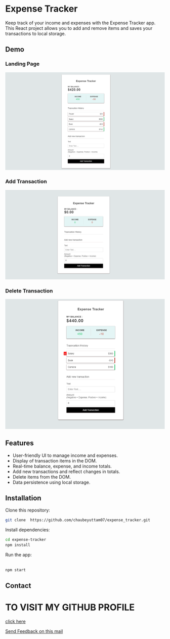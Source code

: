 # Expense Tracker

Keep track of your income and expenses with the Expense Tracker app. This React project allows you to add and remove items and saves your transactions to local storage.

## Demo

 ### Landing Page
 
 
<img src="expense-tracker/img/01.png" width="800" >

### Add Transaction

<img src="expense-tracker/img/02.png" width="800" >


### Delete Transaction

<img src="expense-tracker/img/03.png" width="800" >




## Features

- User-friendly UI to manage income and expenses.
- Display of transaction items in the DOM.
- Real-time balance, expense, and income totals.
- Add new transactions and reflect changes in totals.
- Delete items from the DOM.
- Data persistence using local storage.

## Installation

Clone this repository:

```bash
git clone  https://github.com/chaubeyuttam07/expense_tracker.git
```

Install dependencies:

```bash
cd expense-tracker
npm install
```

Run the app:

```bash

npm start
```

## Contact

<h1>TO VISIT MY GITHUB PROFILE</h1><a href="https://github.com/chaubeyuttam07">click here</a>
<p><a href="mailto:chaubeyuttam2003@gmail.com">Send Feedback on this mail</a></p>

